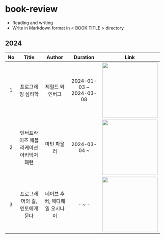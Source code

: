 # book-review
- Reading and writing
- Write in Markdown format in < BOOK TITLE > directory

## 2024
| No | Title | Author | Duration | Link |
|:-:|:-:|:-:|:-:|:-:|
| 1 | 프로그래밍 심리학 | 제럴드 와인버그 | 2024-01-03 ~ 2024-03-08<br/> | [<img src="https://contents.kyobobook.co.kr/sih/fit-in/458x0/pdt/9788966260980.jpg" height="180px">](https://github.com/jeeyn/book-review/tree/main/The_Psychology_of_Computer_Programming) |
| 2 | 엔터프라이즈 애플리케이션 아키텍처 패턴 | 마틴 파울러 | 2024-03-04 ~<br/> | [<img src="https://contents.kyobobook.co.kr/sih/fit-in/458x0/pdt/9791158390174.jpg" height="180px">](https://github.com/jeeyn/book-review/tree/main/Patterns_of_Enterprise_Application_Architecture) |
| 3 | 프로그래머의 길, 멘토에게 묻다 | 데이브 후버, 애디웨일 오시나이 | - ~ -<br/> | [<img src="https://contents.kyobobook.co.kr/sih/fit-in/458x0/pdt/9788991268807.jpg" height="180px">](https://github.com/jeeyn/book-review/tree/main/Apprenticeship_Patterns) |